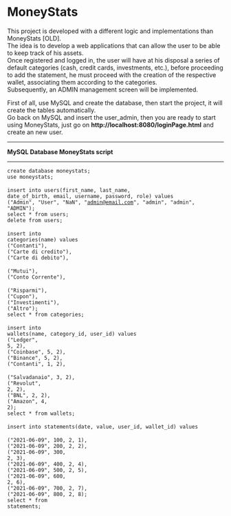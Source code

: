# MoneyStats

This project is developed with a different logic and implementations than MoneyStats [OLD]. <br>
The idea is to develop a web applications that can allow the user to be able to keep track of his assets. <br>
Once registered and logged in, the user will have at his disposal a series of default categories (cash, credit cards, investments, etc.), before proceeding to add the statement, he must proceed with the creation of the respective wallet, associating them according to the categories. <br>
Subsequently, an ADMIN management screen will be implemented. <br>

First of all, use MySQL and create the database, then start the project, it will create the tables automatically. <br>
Go back on MySQL and insert the user_admin, then you are ready to start using MoneyStats, just go on <strong>http://localhost:8080/loginPage.html</strong> and create an new user. <br>
<hr>
<strong>MySQL Database MoneyStats script</strong>
<hr>

<code>create database moneystats;</code> <br>
<code>use moneystats; </code> <br>
<code>insert into users(first_name, last_name, date_of_birth, email, username, password, role) values </code> <br>
<code>("Admin", "User", "NaN", "admin@email.com", "admin", "admin", "ADMIN"); </code> <br>
<code>select * from users; </code> <br>
<code>delete from users; </code> <br>
<br>
<code>insert into categories(name) values </code><br>
<code>("Contanti"),  </code><br>
<code>("Carte di credito"), </code><br>
<code>("Carte di debito"), </code><br>
<code>("Mutui"), </code><br>
<code>("Conto Corrente"), </code><br>
<code>("Risparmi"), </code><br>
<code>("Cupon"), </code><br>
<code>("Investimenti"), </code><br>
<code>("Altro"); </code><br>
<code>select * from categories; </code><br>
<br>
<code>insert into wallets(name, category_id, user_id) values </code><br>
<code>("Ledger", 5, 2), </code><br>
<code>("Coinbase", 5, 2), </code><br>
<code>("Binance", 5, 2), </code><br>
<code>("Contanti", 1, 2), </code><br>
<code>("Salvadanaio", 3, 2), </code><br>
<code>("Revolut", 2, 2), </code><br>
<code>("BNL", 2, 2), </code><br>
<code>("Amazon", 4, 2); </code><br>
<code>select * from wallets; </code><br>
<br>
<code>insert into statements(date, value, user_id, wallet_id) values </code><br>
<code>("2021-06-09", 100, 2, 1), </code><br>
<code>("2021-06-09", 200, 2, 2), </code><br>
<code>("2021-06-09", 300, 2, 3), </code><br>
<code>("2021-06-09", 400, 2, 4), </code><br>
<code>("2021-06-09", 500, 2, 5), </code><br>
<code>("2021-06-09", 600, 2, 6), </code><br>
<code>("2021-06-09", 700, 2, 7), </code><br>
<code>("2021-06-09", 800, 2, 8); </code><br>
<code>select * from statements; </code>
